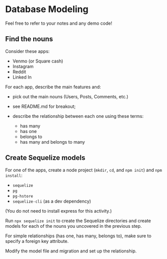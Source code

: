 # Database Modeling

Feel free to refer to your notes and any demo code!

## Find the nouns

Consider these apps:

- Venmo (or Square cash)
- Instagram
- Reddit
- Linked In


For each app, describe the main features and:

- pick out the main nouns (Users, Posts, Comments, etc.)
- see README.md for breakout;


- describe the relationship between each one using these terms:
  - has many
  - has one
  - belongs to
  - has many and belongs to many

## Create Sequelize models

For one of the apps, create a node project (`mkdir`, `cd`, and `npm init`) and `npm install`:

- `sequelize`
- `pg`
- `pg-hstore`
- `sequelize-cli` (as a dev dependency)

(You do not need to install express for this activity.)

Run `npx sequelize init` to create the Sequelize directories and create models for each of the nouns you uncovered in the previous step.

For simple relationships (has one, has many, belongs to), make sure to specify a foreign key attribute. 

Modify the model file and migration and set up the relationship. 
